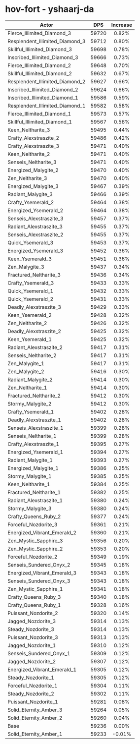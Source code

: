 # hov-fort - yshaarj-da
| Actor | DPS | Increase |
|---|:---:|:---:|
|Fierce_Illimited_Diamond_3|59720|0.82%|
|Resplendent_Illimited_Diamond_3|59712|0.80%|
|Skillful_Illimited_Diamond_3|59698|0.78%|
|Inscribed_Illimited_Diamond_3|59666|0.73%|
|Fierce_Illimited_Diamond_2|59648|0.70%|
|Skillful_Illimited_Diamond_2|59632|0.67%|
|Resplendent_Illimited_Diamond_2|59627|0.66%|
|Inscribed_Illimited_Diamond_2|59624|0.66%|
|Inscribed_Illimited_Diamond_1|59586|0.59%|
|Resplendent_Illimited_Diamond_1|59582|0.58%|
|Fierce_Illimited_Diamond_1|59573|0.57%|
|Skillful_Illimited_Diamond_1|59567|0.56%|
|Keen_Neltharite_3|59495|0.44%|
|Crafty_Alexstraszite_2|59486|0.42%|
|Crafty_Alexstraszite_3|59471|0.40%|
|Keen_Neltharite_2|59471|0.40%|
|Senseis_Neltharite_3|59471|0.40%|
|Energized_Malygite_2|59470|0.40%|
|Zen_Neltharite_3|59470|0.40%|
|Energized_Malygite_3|59467|0.39%|
|Radiant_Malygite_3|59466|0.39%|
|Crafty_Ysemerald_2|59464|0.38%|
|Energized_Ysemerald_2|59464|0.38%|
|Senseis_Alexstraszite_3|59457|0.37%|
|Radiant_Alexstraszite_3|59455|0.37%|
|Senseis_Alexstraszite_2|59455|0.37%|
|Quick_Ysemerald_3|59453|0.37%|
|Energized_Ysemerald_3|59452|0.36%|
|Keen_Ysemerald_3|59451|0.36%|
|Zen_Malygite_3|59437|0.34%|
|Fractured_Neltharite_3|59436|0.34%|
|Crafty_Ysemerald_3|59433|0.33%|
|Quick_Ysemerald_1|59432|0.33%|
|Quick_Ysemerald_2|59431|0.33%|
|Deadly_Alexstraszite_3|59429|0.33%|
|Keen_Ysemerald_2|59428|0.32%|
|Zen_Neltharite_2|59426|0.32%|
|Deadly_Alexstraszite_2|59425|0.32%|
|Keen_Ysemerald_1|59425|0.32%|
|Radiant_Alexstraszite_2|59417|0.31%|
|Senseis_Neltharite_2|59417|0.31%|
|Zen_Malygite_1|59417|0.31%|
|Zen_Malygite_2|59416|0.30%|
|Radiant_Malygite_2|59414|0.30%|
|Zen_Neltharite_1|59414|0.30%|
|Fractured_Neltharite_2|59412|0.30%|
|Stormy_Malygite_2|59412|0.30%|
|Crafty_Ysemerald_1|59402|0.28%|
|Deadly_Alexstraszite_1|59402|0.28%|
|Senseis_Alexstraszite_1|59399|0.28%|
|Senseis_Neltharite_1|59399|0.28%|
|Crafty_Alexstraszite_1|59395|0.27%|
|Energized_Ysemerald_1|59394|0.27%|
|Radiant_Malygite_1|59393|0.27%|
|Energized_Malygite_1|59386|0.25%|
|Stormy_Malygite_1|59385|0.25%|
|Keen_Neltharite_1|59384|0.25%|
|Fractured_Neltharite_1|59382|0.25%|
|Radiant_Alexstraszite_1|59380|0.24%|
|Stormy_Malygite_3|59380|0.24%|
|Crafty_Queens_Ruby_2|59377|0.24%|
|Forceful_Nozdorite_3|59361|0.21%|
|Energized_Vibrant_Emerald_2|59360|0.21%|
|Zen_Mystic_Sapphire_3|59356|0.20%|
|Zen_Mystic_Sapphire_2|59353|0.20%|
|Forceful_Nozdorite_2|59349|0.19%|
|Senseis_Sundered_Onyx_2|59345|0.18%|
|Energized_Vibrant_Emerald_3|59343|0.18%|
|Senseis_Sundered_Onyx_3|59343|0.18%|
|Zen_Mystic_Sapphire_1|59341|0.18%|
|Crafty_Queens_Ruby_3|59340|0.18%|
|Crafty_Queens_Ruby_1|59328|0.16%|
|Puissant_Nozdorite_2|59320|0.14%|
|Jagged_Nozdorite_3|59314|0.13%|
|Steady_Nozdorite_3|59314|0.13%|
|Puissant_Nozdorite_3|59313|0.13%|
|Jagged_Nozdorite_1|59310|0.12%|
|Senseis_Sundered_Onyx_1|59309|0.12%|
|Jagged_Nozdorite_2|59307|0.12%|
|Energized_Vibrant_Emerald_1|59305|0.12%|
|Steady_Nozdorite_1|59305|0.12%|
|Forceful_Nozdorite_1|59304|0.11%|
|Steady_Nozdorite_2|59302|0.11%|
|Puissant_Nozdorite_1|59281|0.08%|
|Solid_Eternity_Amber_3|59264|0.05%|
|Solid_Eternity_Amber_2|59260|0.04%|
|Base|59236|0.00%|
|Solid_Eternity_Amber_1|59233|-0.01%|
